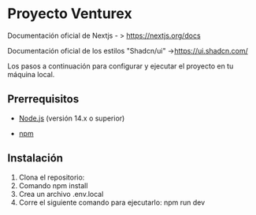 # Proyecto Venturex

Documentación oficial de Nextjs - > https://nextjs.org/docs

Documentación oficial de los estilos "Shadcn/ui" ->https://ui.shadcn.com/

Los pasos a continuación para configurar y ejecutar el proyecto en tu máquina local.

## Prerrequisitos

- [Node.js](https://nodejs.org/) (versión 14.x o superior)

- [npm](https://www.npmjs.com/)

## Instalación

1. Clona el repositorio:
2. Comando npm install
3. Crea un archivo .env.local
4. Corre el siguiente comando para ejecutarlo: npm run dev


